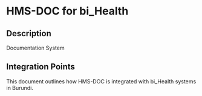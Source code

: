# HMS-DOC for bi_Health

## Description

Documentation System

## Integration Points

This document outlines how HMS-DOC is integrated with bi_Health systems in Burundi.
